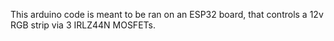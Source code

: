 This arduino code is meant to be ran on an ESP32 board, that controls a 12v RGB strip via 3 IRLZ44N MOSFETs.
